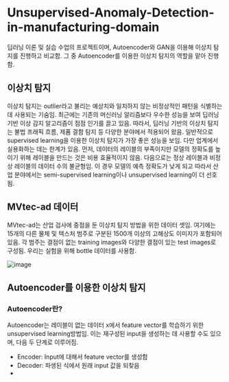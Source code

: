 # Unsupervised-Anomaly-Detection-in-manufacturing-domain
딥러닝 이론 및 실습 수업의 프로젝트이며, Autoencoder와 GAN을 이용해 이상치 탐지를 진행하고 비교함. 그 중 Autoencoder를 이용한 이상치 탐지의 역할을 맡아 진행함. 
## 이상치 탐지
이상치 탐지는 outlier라고 불리는 예상치와 일치하지 않는 비정상적인 패턴을 식별하는 데 사용되는 기숨임. 최근에는 기존의 머신러닝 알리즘보다 우수한 성능을 보여 딥러닝 기반 이상 감지 알고리즘이 점점 인기를 끌고 있음. 따라서, 딥러닝 기반의 이상치 탐지는 불법 프래픽 흐름, 제품 결함 탐지 등 다양한 분야에서 적용되어 왔음. 일반적으로 supervised learning을 이용한 이상치 탐지가 가장 좋은 성능을 보임. 다만 업계에서 실용화하는 데는 한계가 있음. 먼저, 데이터의 레이블의 부족이지만 모델의 정확도를 높이기 위해 레이블을 만드는 것은 비용 효율적이지 않음. 다음으로는 정상 레이블과 비정상 레이블의 데이터 수의 불균형임. 이 경우 모델의 예측 정확도가 낮게 되고 따라서 산업 분야에서는 semi-supervised learning이나 unsupervised learning이 더 선호 됨.
## MVtec-ad 데이터
MVtec-ad는 산업 검사에 중점을 둔 이상치 탐지 방법을 위한 데이터 셋임. 여기에는 15개의 다른 물체 및 텍스처 범주로 구분된 1500개 이상의 고해상도 이미지가 포함되어 있음. 각 범주는 결점이 없는 training images와 다양한 결점이 있는 test images로 구성됨. 우리는 실험을 위해 bottle 데이터를 사용함.

![image](https://user-images.githubusercontent.com/67357059/146854209-9474d22a-b6d5-46a4-8d0e-9b6dfa5630c8.png)
## Autoencoder를 이용한 이상치 탐지
### Autoencoder란?
Autoencoder는 레이블이 없는 데이터 x에서 feature vector를 학습하기 위한 unsupervised learning방법임. 이는 재구성된 input을 생성하는 데 사용할 수도 있으며, 다음 두 단계로 이루어짐.
- Encoder: Input에 대해서 feature vector를 생성함
- Decoder: 파생된 식에서 원래 input 값을 되찾음
- 
